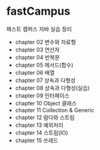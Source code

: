 # fastCampus
패스트 캠퍼스 자바 실습 정리

- chapter 02 변수와 자료형
- chapter 03 연산자
- chapter 04 반복문
- chapter 05 메서드(함수)
- chapter 06 배열
- chapter 07 상속과 다형성
- chapter 08 상속과 다형성(실습)
- chapter 09 인터페이스
- chapter 10 Object 클래스
- chapter 11 Collection & Generic
- chapter 12 람다와 스트림
- chapter 13 예외처리
- chapter 14 스트림(IO)
- chapter 15 쓰레드
